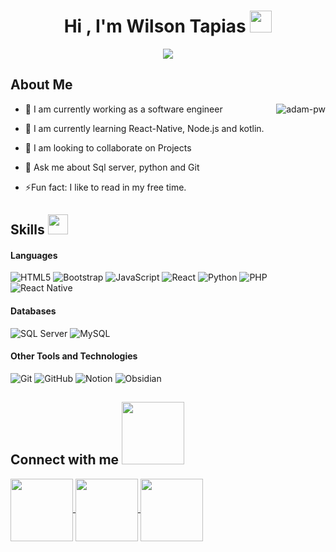 <h1 align="center">Hi , I'm Wilson Tapias <img src="https://media.giphy.com/media/hvRJCLFzcasrR4ia7z/giphy.gif" width="35"></h1>

<p align="center">
  <a href="https://github.com/DenverCoder1/readme-typing-svg"><img src="https://readme-typing-svg.herokuapp.com?font=Time+New+Roman&color=%23C8BE25&size=25&center=true&vCenter=true&width=600&height=100&lines=Software+developer;Software+ingeneering+student;Very+eager+to+learn;Productive+and+responsible+developer"></a>
</p>

<h2> About Me </h2>

<p><img align="right" src="https://github.com/Adam-pw/Adam-pw/blob/main/animation_500_kxa883sd.gif" alt="adam-pw"  /></p>

- 🔭 I am currently working as a software engineer
  
- 🌱 I am currently learning React-Native, Node.js and kotlin.
  
- 👯 I am looking to collaborate on Projects
  
- 💬 Ask me about Sql server, python and Git
  
- ⚡Fun fact: I like to read in my free time.

<h2> Skills <img src = "https://media2.giphy.com/media/QssGEmpkyEOhBCb7e1/giphy.gif?cid=ecf05e47a0n3gi1bfqntqmob8g9aid1oyj2wr3ds3mg700bl&rid=giphy.gif" width = 32px> </h2>

<h4> Languages </h4>

![HTML5](https://img.shields.io/badge/html5-%23E34F26.svg?style=for-the-badge&logo=html5&logoColor=white) ![Bootstrap](https://img.shields.io/badge/bootstrap-%23563D7C.svg?style=for-the-badge&logo=bootstrap&logoColor=white) ![JavaScript](https://img.shields.io/badge/javascript-%23323330.svg?style=for-the-badge&logo=javascript&logoColor=%23F7DF1E) 
![React](https://img.shields.io/badge/react-%2320232a.svg?style=for-the-badge&logo=react&logoColor=%2361DAFB) ![Python](https://img.shields.io/badge/python-%233572A0.svg?style=for-the-badge&logo=python&logoColor=white) ![PHP](https://img.shields.io/badge/php-%23777BB4.svg?style=for-the-badge&logo=php&logoColor=white)  
![React Native](https://img.shields.io/badge/react%20native-%2320237A.svg?style=for-the-badge&logo=react&logoColor=white)

<h4> Databases </h4>

![SQL Server](https://img.shields.io/badge/Microsoft%20SQL%20Server-%23CC2927.svg?style=for-the-badge&logo=microsoftsqlserver&logoColor=white) ![MySQL](https://img.shields.io/badge/mysql-%234479A1.svg?style=for-the-badge&logo=mysql&logoColor=white)

<h4> Other Tools and Technologies </h4>

![Git](https://img.shields.io/badge/git-%23F05032.svg?style=for-the-badge&logo=git&logoColor=white) ![GitHub](https://img.shields.io/badge/github-%23121011.svg?style=for-the-badge&logo=github&logoColor=white) 
![Notion](https://img.shields.io/badge/Notion-%23000000.svg?style=for-the-badge&logo=notion&logoColor=white) ![Obsidian](https://img.shields.io/badge/Obsidian-%2300A6A1.svg?style=for-the-badge&logo=obsidian&logoColor=white)


<h2> Connect with me <img src='https://raw.githubusercontent.com/ShahriarShafin/ShahriarShafin/main/Assets/handshake.gif' width="100px"> </h2>
<a href='https://www.youtube.com/'> <img width='100px' align='center' src='https://img.shields.io/badge/TikTok-%23000000.svg?style=for-the-badge&logo=TikTok&logoColor=white'/> </a>
<a href='https://www.tiktok.com/'> <img width='100px' align='center' src='https://img.shields.io/badge/YouTube-%23FF0000.svg?style=for-the-badge&logo=YouTube&logoColor=white'/> </a>
<a href='https://wa.me/573133204740?text=Hola, quisiera mas información'> <img width='100px' align='center' src='https://img.shields.io/badge/WhatsApp-25D366?style=for-the-badge&logo=whatsapp&logoColor=white'/> </a>
  
<br>
